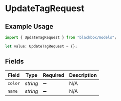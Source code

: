 # UpdateTagRequest

## Example Usage

```typescript
import { UpdateTagRequest } from "blackbox/models";

let value: UpdateTagRequest = {};
```

## Fields

| Field              | Type               | Required           | Description        |
| ------------------ | ------------------ | ------------------ | ------------------ |
| `color`            | *string*           | :heavy_minus_sign: | N/A                |
| `name`             | *string*           | :heavy_minus_sign: | N/A                |